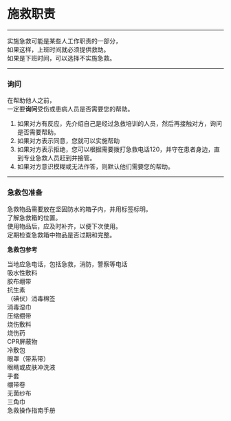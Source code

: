 # 施救职责

---

实施急救可能是某些人工作职责的一部分，  
如果这样，上班时间就必须提供救助。  
如果是下班时间，可以选择不实施急救。

---

### 询问

在帮助他人之前，  
一定要**询问**受伤或患病人员是否需要您的帮助。

1. 如果对方有反应，先介绍自己是经过急救培训的人员，然后再接触对方，询问是否需要帮助。
2. 如果对方表示同意，您就可以实施帮助
3. 如果对方表示拒绝，您可以根据需要拨打急救电话120，并守在患者身边，直到专业急救人员赶到并接管。
4. 如果对方意识模糊或无法作答，则默认他们需要您的帮助。

---

### 急救包准备

急救物品需要放在坚固防水的箱子内，并用标签标明。  
了解急救箱的位置。  
使用物品后，应及时补齐，以便下次使用。  
定期检查急救箱中物品是否过期和完整。

**急救包参考**

当地应急电话，包括急救，消防，警察等电话  
吸水性敷料  
胶布绷带  
抗生素  
（碘伏）消毒棉签  
消毒湿巾  
压缩绷带  
烧伤敷料  
烧伤药  
CPR屏蔽物  
冷敷包  
眼罩（带系带）  
眼睛或皮肤冲洗液  
手套  
绷带卷  
无菌纱布  
三角巾  
急救操作指南手册

